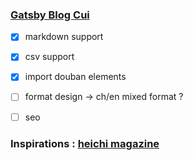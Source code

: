 ### [Gatsby Blog Cui](https://cui-blog.netlify.app/)

- [x] markdown support
- [x] csv support 
- [x] import douban elements
- [ ] format design -> ch/en mixed format ?
- [ ] seo 


### Inspirations : [heichi magazine](http://www.heichimagazine.org/en/about/5/heichi-magazine) 




